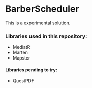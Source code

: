# BarberScheduler
 This is a experimental solution.

### Libraries used in this repository:
- MediatR
- Marten
- Mapster
#### Libraries pending to try:
- QuestPDF
